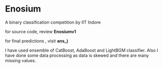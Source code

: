 # Enosium
A binary classification competition by IIT Indore


for source code, review **Enosiumv1**

for final predictions , visit **ans_)**


I have used ensemble of CatBoost, AdaBoost and LightBGM classifier. Also I have done some data processing as data is skewed and there are many missing values.
